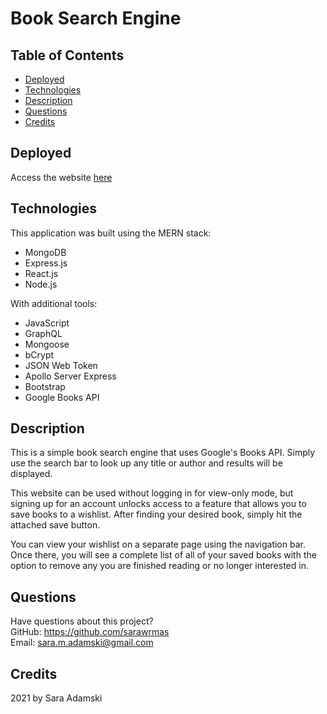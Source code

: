 # Book Search Engine

## Table of Contents
* [Deployed](#deployed)
* [Technologies](#technologies)
* [Description](#description)
* [Questions](#questions)
* [Credits](#credits)

## Deployed
Access the website [here](https://afternoon-bayou-39192.herokuapp.com/)

## Technologies
This application was built using the MERN stack:
* MongoDB
* Express.js
* React.js
* Node.js

With additional tools:
* JavaScript
* GraphQL
* Mongoose
* bCrypt
* JSON Web Token
* Apollo Server Express
* Bootstrap
* Google Books API

## Description
This is a simple book search engine that uses Google's Books API. Simply use the search bar to look up any title or author and results will be displayed.

This website can be used without logging in for view-only mode, but signing up for an account unlocks access to a feature that allows you to save books to a wishlist. After finding your desired book, simply hit the attached save button.

You can view your wishlist on a separate page using the navigation bar. Once there, you will see a complete list of all of your saved books with the option to remove any you are finished reading or no longer interested in.

## Questions
Have questions about this project?  
GitHub: https://github.com/sarawrmas  
Email: sara.m.adamski@gmail.com

## Credits
2021 by Sara Adamski